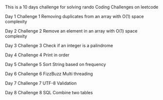 This is a 10 days challenge for solving rando Coding Challenges on leetcode

Day 1
Challenge 1
Removing duplicates from an array with O(1) space complexity

Day 2
Challenge 2
Remove an element in an array with O(1) space complexity

Day 3
Challenge 3
Check if an integer is a palindrome

Day 4
Challenge 4
Print in order

Day 5
Challenge 5
Sort String based on frequency

Day 6
Challenge 6
FizzBuzz Multi threading

Day 7
Challenge 7
UTF-8 Validation

Day 8
Challenge 8
SQL Combine two tables